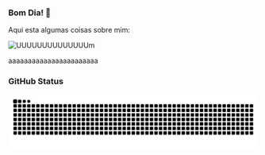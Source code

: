 ### Bom Dia! 👋

Aqui esta algumas coisas sobre mim:


![UUUUUUUUUUUUUUm](https://th.bing.com/th/id/OIP.-56RAWQypLB-6xrga1ZNhQHaHU?w=199&h=197&c=7&r=0&o=7&dpr=1.5&pid=1.7&rm=3)



aaaaaaaaaaaaaaaaaaaaaaa

### GitHub Status

![github contribution grid snake animation](https://raw.githubusercontent.com/0-don/0-don/output/github-contribution-grid-snake-dark.svg)
